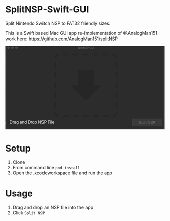 # SplitNSP-Swift-GUI

Split Nintendo Switch NSP to FAT32 friendly sizes. 

This is a Swift based Mac GUI app re-implementation of @AnalogMan151 work here: https://github.com/AnalogMan151/splitNSP

![SplitNSP GUI Demo](/Images/SplitNSP-Animation.gif)

# Setup
1. Clone
2. From command line `pod install`
3. Open the .xcodeworkspace file and run the app

# Usage
1. Drag and drop an NSP file into the app
2. Click `Split NSP`
